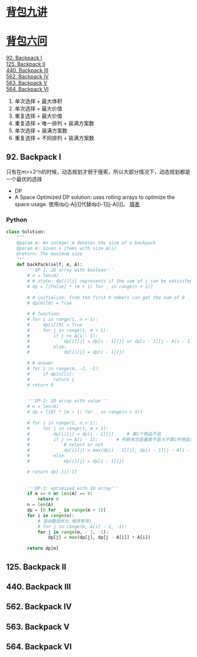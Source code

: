 # [背包九讲](https://anivian.github.io/pack-master/V2.pdf)
# [背包六问](https://segmentfault.com/a/1190000006325321)
[92. Backpack I](https://www.lintcode.com/problem/backpack/description)  
[125. Backpack II](https://www.lintcode.com/problem/backpack-ii/description)  
[440. Backpack III](https://www.lintcode.com/problem/backpack-iii/description)  
[562. Backpack IV](https://www.lintcode.com/problem/backpack-iv/description)  
[563. Backpack V](https://www.lintcode.com/problem/backpack-v/description)  
[564. Backpack VI](https://www.lintcode.com/problem/combination-sum-iv/description)  

1. 单次选择 + 最大体积
2. 单次选择 + 最大价值
3. 重复选择 + 最大价值
4. 重复选择 + 唯一排列 + 装满方案数
5. 单次选择 + 装满方案数
6. 重复选择 + 不同排列 + 装满方案数


## 92. Backpack I

只有在m>>2^n的时候，动态规划才弱于搜索，所以大部分情况下，动态规划都是一个最优的选择   
- DP
- A Space Optimized DP solution: uses rolling arrays to optimize the space usage. 使用dp[j-A[i]]代替dp[i-1][j-A[i]]。
[填表](https://www.youtube.com/watch?v=UBth-pABHoM)

### Python
```python
class Solution:
    """
    @param m: An integer m denotes the size of a backpack
    @param A: Given n items with size A[i]
    @return: The maximum size
    """
    def backPack(self, m, A):
        '''DP-1: 2D array with boolean'''
        # n = len(A)
        # # state: dp[i][j] represents if the sum of j can be satisifed with the first i numbers
        # dp = [[False] * (m + 1) for _ in range(n + 1)]
        
        # # initialize: from the first 0 nmbers can get the sum of 0
        # dp[0][0] = True
        
        # # function: 
        # for i in range(1, n + 1):
        #     dp[i][0] = True
        #     for j in range(1, m + 1):
        #         if j >= A[i - 1]:
        #             dp[i][j] = dp[i - 1][j] or dp[i - 1][j - A[i - 1]]
        #         else:
        #             dp[i][j] = dp[i - 1][j]
                    
        # # answer
        # for i in range(m, -1, -1):
        #     if dp[n][i]:
        #         return i
        # return 0

        
        '''DP-2: 2D array with value'''
        # n = len(A)
        # dp = [[0] * (m + 1) for _ in range(n + 1)]
        
        # for i in range(1, n + 1):
        #     for j in range(1, m + 1):
        #         dp[i][j] = dp[i - 1][j]     # 第i个物品不选
        #         if j >= A[i - 1]:       # 判断背包容量是不是大于第i件物品的体积
        #             # select or not
        #             dp[i][j] = max(dp[i - 1][j], dp[i - 1][j - A[i - 1]]+A[i - 1])
        #         else:
        #             dp[i][j] = dp[i - 1][j]

        # return dp[-1][-1]
        
        
        '''DP-3: optimized with 1D array'''
        if m == 0 or len(A) == 0:
            return 0
        n = len(A)
        dp = [0 for _ in range(m + 1)]
        for i in range(n):
            # 滚动数组优化 倒序枚举j
            # for j in range(m, A[i] - 1, -1):
            for j in range(m, - 1, -1):
                dp[j] = max(dp[j], dp[j - A[i]] + A[i])
                
        return dp[m]
```
## 125. Backpack II
## 440. Backpack III
## 562. Backpack IV
## 563. Backpack V
## 564. Backpack VI

